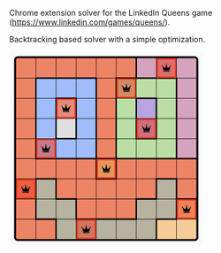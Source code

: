 Chrome extension solver for the LinkedIn Queens game (https://www.linkedin.com/games/queens/).

Backtracking based solver with a simple optimization.

<img src="https://raw.githubusercontent.com/BlueBlazin/queens-solver-extension/refs/heads/master/queens-solution-example.png" width="350" height="350" alt="Image of solved queens game board with solution squares marked with a red overlay and red border." />
